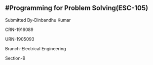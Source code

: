 #Programming for Problem Solving(ESC-105)
--------------------
Submitted By-Dinbandhu Kumar

CRN-1916089

URN-1905093

Branch-Electrical Engineering

Section-B
